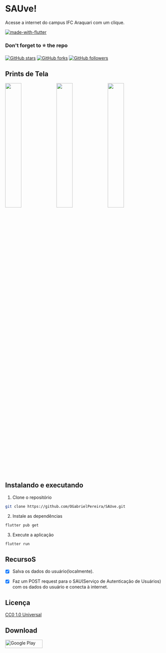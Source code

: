 # SAUve!

Acesse a internet do campus IFC Araquari com um clique.

[![made-with-flutter](https://img.shields.io/badge/Made%20with-Flutter-1f425f.svg)](https://flutter.dev/) 

### Don't forget to :star: the repo

[![GitHub stars](https://img.shields.io/github/stars/TheVenni/FlutterDo.svg?style=social&label=Star)](https://github.com/TheVenni/SAUve) 
[![GitHub forks](https://img.shields.io/github/forks/TheVenni/FlutterDo.svg?style=social&label=Forks)](https://github.com/TheVenni/SAUve) 
[![GitHub followers](https://img.shields.io/github/followers/TheVenni.svg?style=social&label=Follow)](https://github.com/TheVenni/SAUve) 

## Prints de Tela

<img src="https://i.imgur.com/EKNg9RU.png" width="32%"> <img src="https://i.imgur.com/curcUer.png" width="32%"> <img src="https://i.imgur.com/duZTXmX.png" width="32%">

## Instalando e executando

1. Clone o repositório

```bash
git clone https://github.com/OGabrielPereira/SAUve.git
```

2. Instale as dependências

```bash
flutter pub get
```

3. Execute a aplicação

```bash
flutter run
```

## RecursoS

- [x] Salva os dados do usuário(localmente).
- [x] Faz um POST request para o SAU(Serviço de Autenticação de Usuários) com os dados do usuário e conecta à internet.


## Licença

[CC0 1.0 Universal](https://creativecommons.org/publicdomain/zero/1.0/)

## Download

<a href="https://play.google.com/store/apps/details?id=com.sauve.android">
  <img alt="Google Play" src="https://img.shields.io/badge/Google%20Play-414141?style=flat-square&logo=google-play&logoColor=white" style="max-width:100%;" width="120"   height="27">
 </a>
